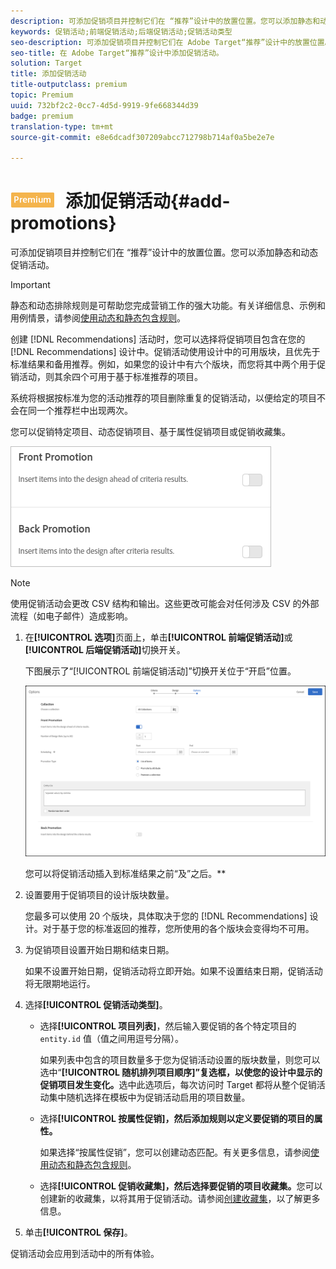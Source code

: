 ```yaml
---
description: 可添加促销项目并控制它们在 “推荐”设计中的放置位置。您可以添加静态和动态促销活动。
keywords: 促销活动;前端促销活动;后端促销活动;促销活动类型
seo-description: 可添加促销项目并控制它们在 Adobe Target“推荐”设计中的放置位置。您可以添加静态和动态促销活动。
seo-title: 在 Adobe Target“推荐”设计中添加促销活动。
solution: Target
title: 添加促销活动
title-outputclass: premium
topic: Premium
uuid: 732bf2c2-0cc7-4d5d-9919-9fe668344d39
badge: premium
translation-type: tm+mt
source-git-commit: e8e6dcadf307209abcc712798b714af0a5be2e7e

---
```



# ![PREMIUM](/help/assets/premium.png) 添加促销活动{#add-promotions}

可添加促销项目并控制它们在 “推荐”设计中的放置位置。您可以添加静态和动态促销活动。

>[!IMPORTANT]
>
>静态和动态排除规则是可帮助您完成营销工作的强大功能。有关详细信息、示例和用例情景，请参阅[使用动态和静态包含规则](../../c-recommendations/c-algorithms/use-dynamic-and-static-inclusion-rules.md#concept_4CB5C0FA705D4E449BD0B37B3D987F9F)。

创建 [!DNL Recommendations] 活动时，您可以选择将促销项目包含在您的 [!DNL Recommendations] 设计中。促销活动使用设计中的可用版块，且优先于标准结果和备用推荐。例如，如果您的设计中有六个版块，而您将其中两个用于促销活动，则其余四个可用于基于标准推荐的项目。

系统将根据按标准为您的活动推荐的项目删除重复的促销活动，以便给定的项目不会在同一个推荐栏中出现两次。

您可以促销特定项目、动态促销项目、基于属性促销项目或促销收藏集。

![](assets/add_promotion_toggles.png)

>[!NOTE]
>
>使用促销活动会更改 CSV 结构和输出。这些更改可能会对任何涉及 CSV 的外部流程（如电子邮件）造成影响。

1. 在&#x200B;**[!UICONTROL 选项]**&#x200B;页面上，单击&#x200B;**[!UICONTROL 前端促销活动]**&#x200B;或&#x200B;**[!UICONTROL 后端促销活动]**&#x200B;切换开关。

   下图展示了“[!UICONTROL 前端促销活动]”切换开关位于“开启”位置。

   ![“添加前端促销活动”选项](/help/c-recommendations/t-create-recs-activity/assets/add_promotion_front.png)

   您可以将促销活动插入到标准结果之前“及”之后。**
1. 设置要用于促销项目的设计版块数量。

   您最多可以使用 20 个版块，具体取决于您的 [!DNL Recommendations] 设计。对于基于您的标准返回的推荐，您所使用的各个版块会变得均不可用。

1. 为促销项目设置开始日期和结束日期。

   如果不设置开始日期，促销活动将立即开始。如果不设置结束日期，促销活动将无限期地运行。

1. 选择&#x200B;**[!UICONTROL 促销活动类型]**。

   * 选择&#x200B;**[!UICONTROL 项目列表]**，然后输入要促销的各个特定项目的 `entity.id` 值（值之间用逗号分隔）。

      如果列表中包含的项目数量多于您为促销活动设置的版块数量，则您可以选中“**[!UICONTROL 随机排列项目顺序]”复选框，以使您的设计中显示的促销项目发生变化。**&#x200B;选中此选项后，每次访问时 Target 都将从整个促销活动集中随机选择在模板中为促销活动启用的项目数量。

   * 选择&#x200B;**[!UICONTROL 按属性促销]，然后添加规则以定义要促销的项目的属性。**

      如果选择“按属性促销”，您可以创建动态匹配。有关更多信息，请参阅[使用动态和静态包含规则](../../c-recommendations/c-algorithms/use-dynamic-and-static-inclusion-rules.md#concept_4CB5C0FA705D4E449BD0B37B3D987F9F)。

   * 选择&#x200B;**[!UICONTROL 促销收藏集]，然后选择要促销的项目收藏集。**&#x200B;您可以创建新的收藏集，以将其用于促销活动。请参阅[创建收藏集](../../c-recommendations/c-products/collections.md#task_1256DFF6842141FCAADD9E1428EF7F08)，以了解更多信息。

1. 单击&#x200B;**[!UICONTROL 保存]**。

促销活动会应用到活动中的所有体验。
